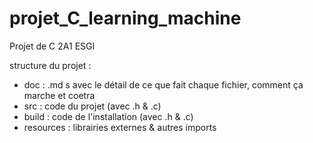 # projet_C_learning_machine
Projet de C 2A1 ESGI

structure du projet :

  * doc : .md s avec le détail de ce que fait chaque fichier, comment ça marche et coetra
  * src : code du projet (avec .h & .c)
  * build : code de l'installation (avec .h & .c)
  * resources : librairies externes & autres imports
